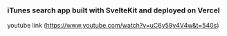 ### iTunes search app built with SvelteKit and deployed on Vercel
youtube link (https://www.youtube.com/watch?v=uC6y59y4V4w&t=540s)